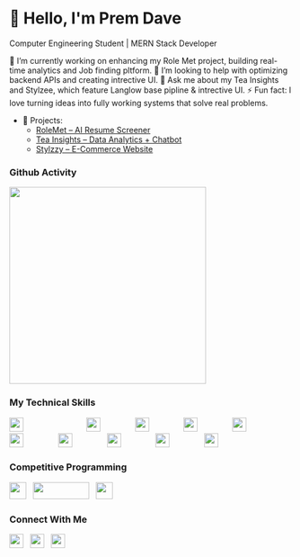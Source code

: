 # 👋 Hello, I'm Prem Dave  

Computer Engineering Student | MERN Stack Developer

🔭 I’m currently working on enhancing my Role Met project, building real-time analytics and Job finding pltform.
💛 I’m looking to help with optimizing backend APIs and creating intrective UI.
💬 Ask me about my Tea Insights and Stylzee, which feature Langlow base pipline & intrective UI.
⚡ Fun fact: I love turning ideas into fully working systems that solve real problems.

 
- 🚀 Projects:  
  - [RoleMet – AI Resume Screener](https://github.com/prem-d-25/role-met)  
  - [Tea Insights – Data Analytics + Chatbot](https://tea-insights-app.vercel.app/)  
  - [Stylzzy – E-Commerce Website](https://my-shopify-store-six.vercel.app/)  


###  Github Activity
<p>
  <a href="https://git.io/streak-stats" style="text-decoration:none;">
    <img src="https://streak-stats.demolab.com?user=prem-d-25&theme=dark&border_radius=10" width="350"/>
  </a>
</p>


### My Technical Skills  

<p>
  <img src="https://cdn.jsdelivr.net/gh/devicons/devicon/icons/c/c-original.svg" width="25" height="25" style="margin-right:100px;" />&nbsp;&nbsp;
  <img src="https://cdn.jsdelivr.net/gh/devicons/devicon/icons/cplusplus/cplusplus-original.svg" width="25" height="25" style="margin-right:50px;" />&nbsp;&nbsp;
  <img src="https://cdn.jsdelivr.net/gh/devicons/devicon/icons/java/java-original.svg" width="25" height="25" style="margin-right:50px;" />&nbsp;&nbsp;
  <img src="https://cdn.jsdelivr.net/gh/devicons/devicon/icons/javascript/javascript-original.svg" width="25" height="25" style="margin-right:50px;" />&nbsp;&nbsp;
  <img src="https://cdn.jsdelivr.net/gh/devicons/devicon/icons/react/react-original.svg" width="25" height="25" style="margin-right:50px;" />&nbsp;&nbsp;
  <img src="https://cdn.jsdelivr.net/gh/devicons/devicon/icons/nodejs/nodejs-original.svg" width="25" height="25" style="margin-right:50px;" />&nbsp;&nbsp;
  <img src="https://cdn.jsdelivr.net/gh/devicons/devicon/icons/express/express-original.svg" width="25" height="25" style="margin-right:50px;" />&nbsp;&nbsp;
  <img src="https://cdn.jsdelivr.net/gh/devicons/devicon/icons/mongodb/mongodb-original.svg" width="25" height="25" style="margin-right:50px;" />&nbsp;&nbsp;
  <img src="https://upload.wikimedia.org/wikipedia/commons/d/d5/Tailwind_CSS_Logo.svg" width="25" height="25" style="margin-right:50px;" />&nbsp;&nbsp;
  <img src="https://cdn.jsdelivr.net/gh/devicons/devicon/icons/git/git-original.svg" width="25" height="25" style="margin-right:50px;" />&nbsp;&nbsp;
</p>


###  Competitive Programming  

  [<img src="https://cdn.iconscout.com/icon/free/png-256/leetcode-3521542-2944960.png" width="30" height="30"/>](https://leetcode.com/u/Prem_D_Learn/)&nbsp;&nbsp;
  [<img src="https://codeforces.org/s/78192/images/codeforces-sponsored-by-ton.png" width="100" height="30"/>](https://codeforces.com/profile/prem_d_xd)&nbsp;&nbsp;
  [<img src="https://upload.wikimedia.org/wikipedia/commons/6/65/HackerRank_logo.png" width="30" height="30"/>](https://www.hackerrank.com/profile/premdave3705)






###  Connect With Me  

[<img src="https://cdn-icons-png.flaticon.com/512/732/732200.png" width="25" height="25"/>](mailto:premdave3705@gmail.com)&nbsp;&nbsp;
[<img src="https://cdn.jsdelivr.net/gh/devicons/devicon/icons/linkedin/linkedin-original.svg" width="25" height="25"/>](https://linkedin.com/in/prem-dave)&nbsp;&nbsp;
[<img src="https://cdn.jsdelivr.net/gh/devicons/devicon/icons/github/github-original.svg" width="25" height="25"/>](https://github.com/prem-d-25)&nbsp;&nbsp;

